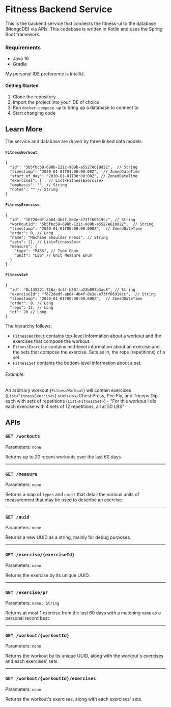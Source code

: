 # Fitness Backend Service
This is the backend service that connects the fitness-ui to the database (MongoDB) via APIs.  This codebase is written in Kotlin and uses the Spring Boot framework.

### Requirements

- Java 16
- Gradle

My personal IDE preference is IntelliJ.

#### Getting Started
1. Clone the repository
2. Import the project into your IDE of choice
3. Run `docker-compose up` to bring up a database to connect to
4. Start changing code

## Learn More
The service and database are driven by three linked data models:
#### `FitnessWorkout`
```
{
  "id": "5b5fbc59-698b-121c-909b-a5527e610d22",  // String
  "timestamp": "2030-01-01T01:00:00.00Z",  // ZonedDateTime
  "start_of_day": "2030-01-01T00:00:00Z", // ZonedDateTime
  "exercises": [], // List<FitnessExercise>
  "emphasis": "", // String
  "notes": "" // String
}
```

#### `FitnessExercise`
```
{
  "id": "f672dedf-ab64-4b4f-8e3e-e73ff66919cc", // String
  "workoutId": "5b5fbc59-698b-121c-909b-a5527e610d22",  // String
  "timestamp": "2030-01-01T00:00:00.000Z",  // ZonedDateTime
  "order": 0, // Long
  "name": "Machine Shoulder Press", // String
  "sets": [], // List<FitnessSet>
  "measure": {
    "type": "MASS", // Type Enum
    "unit": "LBS" // Unit Measure Enum
  }
}
```

#### `FitnessSet`
```
{
  "id": "8c135221-716a-4c3f-b30f-a23b093b3ac8", // String
  "exerciseId": "f672dedf-ab64-4b4f-8e3e-e73ff66919cc",  // String
  "timestamp": "2030-01-01T00:00:00.000Z",  // ZonedDateTime
  "order": 0, // Long
  "reps": 12, // Long
  "of": 20 // Long
}
```

The hierarchy follows:
- `FitnessWorkout` contains top-level information about a workout and the exercises that compose the workout.
- `FitnessExercise` contains mid-level information about an exercise and the sets that compose the exercise. Sets as in, the reps (repetitions) of a set.
- `FitnessSet` contains the bottom-level information about a set.

###### Example:

An arbitrary workout (`FitnessWorkout`) will contain exercises (`List<FitnessExercise>`) such as a Chest Press, Pec Fly, and Triceps Dip, each with sets of repetitions (`List<FitnessSet>`) - "For this workout I did each exercise with 4 sets of 12 repetitions, all at 50 LBS"


## APIs
### `GET /workouts`
Parameters: `none`

Returns up to 20 recent workouts over the last 60 days.
___
### `GET /measure`
Parameters: `none`

Returns a map of `types` and `units` that detail the various units of measurement that may be used to describe an exercise.
___
### `GET /uuid`
Parameters: `none`

Returns a new UUID as a string, mainly for debug purposes.
___
### `GET /exercise/{exerciseId}`
Parameters: `none`

Returns the exercise by its unique UUID.
___
### `GET /exercise/pr`
Parameters: `name: String`

Returns at most 1 exercise from the last 60 days with a matching `name` as a personal record best.
___
### `GET /workout/{workoutId}`
Parameters: `none`

Returns the workout by its unique UUID, along with the workout's exercises and each exercises' sets.
___
### `GET /workout/{workoutId}/exercises`
Parameters: `none`

Returns the workout's exercises, along with each exercises' sets.